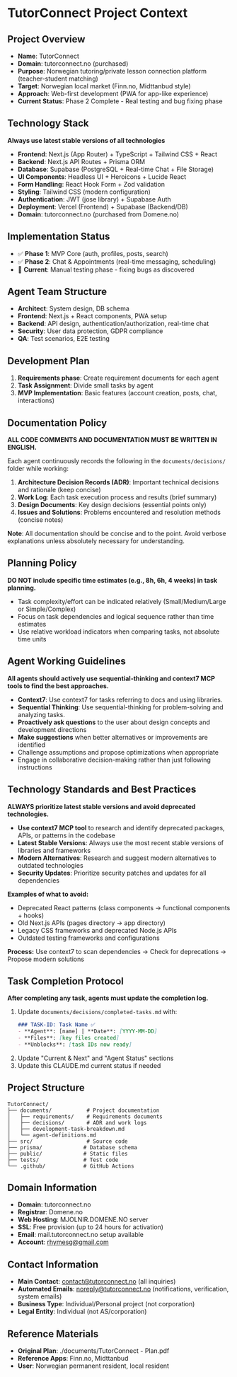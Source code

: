 # TutorConnect Project Context

## Project Overview
- **Name**: TutorConnect
- **Domain**: tutorconnect.no (purchased)
- **Purpose**: Norwegian tutoring/private lesson connection platform (teacher-student matching)
- **Target**: Norwegian local market (Finn.no, Midttanbud style)
- **Approach**: Web-first development (PWA for app-like experience)
- **Current Status**: Phase 2 Complete - Real testing and bug fixing phase

## Technology Stack
**Always use latest stable versions of all technologies**

- **Frontend**: Next.js (App Router) + TypeScript + Tailwind CSS + React
- **Backend**: Next.js API Routes + Prisma ORM
- **Database**: Supabase (PostgreSQL + Real-time Chat + File Storage)
- **UI Components**: Headless UI + Heroicons + Lucide React
- **Form Handling**: React Hook Form + Zod validation
- **Styling**: Tailwind CSS (modern configuration)
- **Authentication**: JWT (jose library) + Supabase Auth
- **Deployment**: Vercel (Frontend) + Supabase (Backend/DB)
- **Domain**: tutorconnect.no (purchased from Domene.no)

## Implementation Status
- ✅ **Phase 1**: MVP Core (auth, profiles, posts, search)
- ✅ **Phase 2**: Chat & Appointments (real-time messaging, scheduling)
- 🧪 **Current**: Manual testing phase - fixing bugs as discovered

## Agent Team Structure
- **Architect**: System design, DB schema
- **Frontend**: Next.js + React components, PWA setup
- **Backend**: API design, authentication/authorization, real-time chat
- **Security**: User data protection, GDPR compliance
- **QA**: Test scenarios, E2E testing

## Development Plan
1. **Requirements phase**: Create requirement documents for each agent
2. **Task Assignment**: Divide small tasks by agent
3. **MVP Implementation**: Basic features (account creation, posts, chat, interactions)

## Documentation Policy
**ALL CODE COMMENTS AND DOCUMENTATION MUST BE WRITTEN IN ENGLISH.**

Each agent continuously records the following in the `documents/decisions/` folder while working:

1. **Architecture Decision Records (ADR)**: Important technical decisions and rationale (keep concise)
2. **Work Log**: Each task execution process and results (brief summary)
3. **Design Documents**: Key design decisions (essential points only)
4. **Issues and Solutions**: Problems encountered and resolution methods (concise notes)

**Note**: All documentation should be concise and to the point. Avoid verbose explanations unless absolutely necessary for understanding.

## Planning Policy
**DO NOT include specific time estimates (e.g., 8h, 6h, 4 weeks) in task planning.**

- Task complexity/effort can be indicated relatively (Small/Medium/Large or Simple/Complex)
- Focus on task dependencies and logical sequence rather than time estimates
- Use relative workload indicators when comparing tasks, not absolute time units

## Agent Working Guidelines
**All agents should actively use sequential-thinking and context7 MCP tools to find the best approaches.**

- **Context7**: Use context7 for tasks referring to docs and using libraries.
- **Sequential Thinking**: Use sequential-thinking for problem-solving and analyzing tasks.
- **Proactively ask questions** to the user about design concepts and development directions
- **Make suggestions** when better alternatives or improvements are identified
- Challenge assumptions and propose optimizations when appropriate
- Engage in collaborative decision-making rather than just following instructions

## Technology Standards and Best Practices
**ALWAYS prioritize latest stable versions and avoid deprecated technologies.**

- **Use context7 MCP tool** to research and identify deprecated packages, APIs, or patterns in the codebase
- **Latest Stable Versions**: Always use the most recent stable versions of libraries and frameworks
- **Modern Alternatives**: Research and suggest modern alternatives to outdated technologies
- **Security Updates**: Prioritize security patches and updates for all dependencies

**Examples of what to avoid:**
- Deprecated React patterns (class components → functional components + hooks)  
- Old Next.js APIs (pages directory → app directory)
- Legacy CSS frameworks and deprecated Node.js APIs
- Outdated testing frameworks and configurations

**Process:** Use context7 to scan dependencies → Check for deprecations → Propose modern solutions

## Task Completion Protocol
**After completing any task, agents must update the completion log.**

1. Update `documents/decisions/completed-tasks.md` with:
   ```markdown
   ### TASK-ID: Task Name ✅
   - **Agent**: [name] | **Date**: [YYYY-MM-DD]
   - **Files**: [key files created]
   - **Unblocks**: [task IDs now ready]
   ```
2. Update "Current & Next" and "Agent Status" sections
3. Update this CLAUDE.md current status if needed

## Project Structure
```
TutorConnect/
├── documents/           # Project documentation
│   ├── requirements/    # Requirements documents
│   ├── decisions/       # ADR and work logs
│   ├── development-task-breakdown.md
│   └── agent-definitions.md
├── src/                 # Source code
├── prisma/             # Database schema
├── public/             # Static files
├── tests/              # Test code
└── .github/            # GitHub Actions
```

## Domain Information
- **Domain**: tutorconnect.no
- **Registrar**: Domene.no
- **Web Hosting**: MJOLNIR.DOMENE.NO server
- **SSL**: Free provision (up to 24 hours for activation)
- **Email**: mail.tutorconnect.no setup available
- **Account**: rhymesg@gmail.com

## Contact Information
- **Main Contact**: contact@tutorconnect.no (all inquiries)
- **Automated Emails**: noreply@tutorconnect.no (notifications, verification, system emails)
- **Business Type**: Individual/Personal project (not corporation)
- **Legal Entity**: Individual (not AS/corporation)

## Reference Materials
- **Original Plan**: ./documents/TutorConnect - Plan.pdf
- **Reference Apps**: Finn.no, Midttanbud
- **User**: Norwegian permanent resident, local resident
